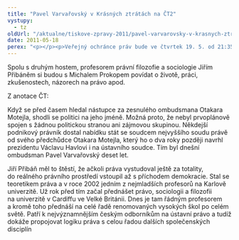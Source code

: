 ```yaml
---
title: "Pavel Varvařovský v Krásných ztrátách na ČT2"
vystupy:
  - tz
oldUrl: "/aktualne/tiskove-zpravy-2011/pavel-varvarovsky-v-krasnych-ztratach-na-ct2"
date: 2011-05-18
perex: "<p></p><p>Veřejný ochránce práv bude ve čtvrtek 19. 5. od 21:35 na ČT 2 hostem pořadu Krásné ztráty v baru u Michala Prokopa.</p>"
---
```


<!-- imported from the old website -->

<p>Spolu s druhým hostem, profesorem právní filozofie a sociologie Jiřím Přibáněm si budou s Michalem Prokopem povídat o životě, práci, zkušenostech, názorech na právo apod.</p><p>Z anotace ČT:</p><p>Když se před časem hledal nástupce za zesnulého ombudsmana Otakara Motejla, shodli se politici na jeho jméně. Možná proto, že nebyl prvoplánově spojen s žádnou politickou stranou ani zájmovou skupinou. Někdejší podnikový právník dostal nabídku stát se soudcem nejvyššího soudu právě od svého předchůdce Otakara Motejla, který ho o dva roky později navrhl prezidentu Václavu Havlovi i na ústavního soudce. Tím byl dnešní ombudsman Pavel Varvařovský deset let.</p><p>Jiří Přibáň měl to štěstí, že ačkoli práva vystudoval ještě za totality, do reálného právního prostředí vstoupil až s příchodem demokracie. Stal se teoretikem práva a v roce 2002 jedním z nejmladších profesorů na Karlově univerzitě. Už rok před tím začal přednášet právo, sociologii a filozofii na univerzitě v Cardiffu ve Velké Británii. Dnes je tam řádným profesorem a kromě toho přednáší na celé řadě renomovaných vysokých škol po celém světě. Patří k nejvýznamnějším českým odborníkům na ústavní právo a tudíž dokáže propojovat logiku práva s celou řadou dalších společenských disciplín</p>
